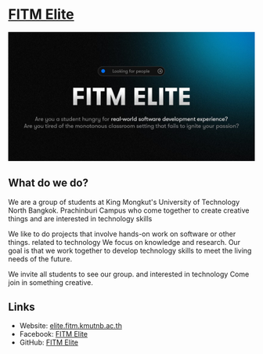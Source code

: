 # [FITM Elite](https://elite.fitm.kmutnb.ac.th)

[![cover](https://github.com/fitm-elite/.github/raw/main/profile/cover.jpg)](https://elite.fitm.kmutnb.ac.th)

## What do we do?
We are a group of students at King Mongkut's University of Technology North Bangkok. Prachinburi Campus who come together to create creative things and are interested in technology skills

We like to do projects that involve hands-on work on software or other things. related to technology We focus on knowledge and research. Our goal is that we work together to develop technology skills to meet the living needs of the future.

We invite all students to see our group. and interested in technology Come join in something creative.

## Links
- Website: [elite.fitm.kmutnb.ac.th](https://elite.fitm.kmutnb.ac.th)
- Facebook: [FITM Elite](https://facebook.com/fitmelite)
- GitHub: [FITM Elite](https://github.com/fitm-elite)
